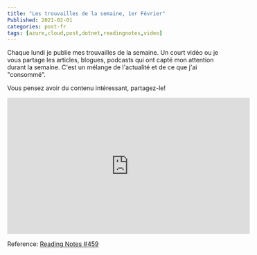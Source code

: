 ```yaml
---
title: "Les trouvailles de la semaine, 1er Février" 
Published: 2021-02-01
categories: post-fr
tags: [azure,cloud,post,dotnet,readingnotes,video]
---
```


Chaque lundi je publie mes trouvailles de la semaine. Un court vidéo ou je vous partage les articles, blogues, podcasts qui ont capté mon attention durant la semaine. C'est un mélange de l'actualité et de ce que j'ai "consommé".

Vous pensez avoir du contenu intéressant, partagez-le!

<iframe width="560" height="315" src="https://www.youtube.com/embed/5Z9s1h_Mv1g" frameborder="0" allow="accelerometer; autoplay; encrypted-media; gyroscope; picture-in-picture" allowfullscreen></iframe>

Reference: [Reading Notes #459](http://www.frankysnotes.com/2021/02/reading-notes-459.html)